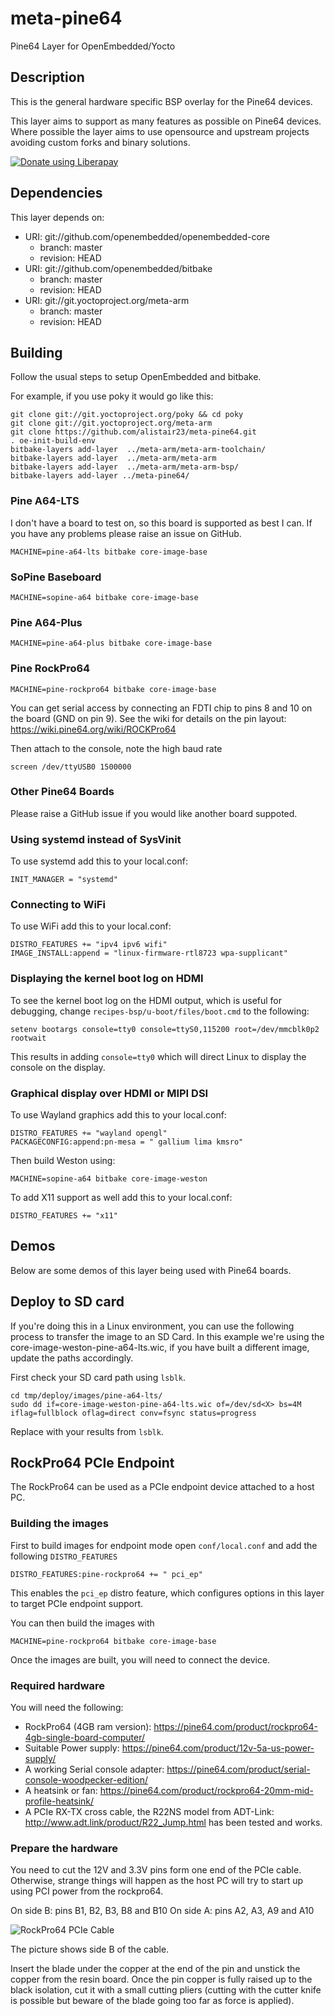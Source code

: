 # meta-pine64

Pine64 Layer for OpenEmbedded/Yocto

## Description

This is the general hardware specific BSP overlay for the Pine64 devices.

This layer aims to support as many features as possible on Pine64 devices.
Where possible the layer aims to use opensource and upstream projects
avoiding custom forks and binary solutions.

<noscript><a href="https://liberapay.com/alistair23/donate"><img alt="Donate using Liberapay" src="https://liberapay.com/assets/widgets/donate.svg"></a></noscript>

## Dependencies

This layer depends on:

* URI: git://github.com/openembedded/openembedded-core
  * branch: master
  * revision: HEAD
* URI: git://github.com/openembedded/bitbake
  * branch: master
  * revision: HEAD
* URI: git://git.yoctoproject.org/meta-arm
  * branch: master
  * revision: HEAD

## Building

Follow the usual steps to setup OpenEmbedded and bitbake.

For example, if you use poky it would go like this: 
```shell
git clone git://git.yoctoproject.org/poky && cd poky
git clone git://git.yoctoproject.org/meta-arm
git clone https://github.com/alistair23/meta-pine64.git
. oe-init-build-env 
bitbake-layers add-layer  ../meta-arm/meta-arm-toolchain/
bitbake-layers add-layer  ../meta-arm/meta-arm
bitbake-layers add-layer  ../meta-arm/meta-arm-bsp/
bitbake-layers add-layer ../meta-pine64/
```

### Pine A64-LTS

I don't have a board to test on, so this board is supported as best I can. If you have any problems please raise an issue on GitHub.

```
MACHINE=pine-a64-lts bitbake core-image-base
```

### SoPine Baseboard

```
MACHINE=sopine-a64 bitbake core-image-base
```

### Pine A64-Plus

```
MACHINE=pine-a64-plus bitbake core-image-base
```

### Pine RockPro64

```
MACHINE=pine-rockpro64 bitbake core-image-base
```

You can get serial access by connecting an FDTI chip to pins 8 and 10 on the
board (GND on pin 9). See the wiki for details on the pin
layout: https://wiki.pine64.org/wiki/ROCKPro64

Then attach to the console, note the high baud rate

```
screen /dev/ttyUSB0 1500000
```

### Other Pine64 Boards

Please raise a GitHub issue if you would like another board suppoted.

### Using systemd instead of SysVinit

To use systemd add this to your local.conf:

```
INIT_MANAGER = "systemd"
```
### Connecting to WiFi

To use WiFi add this to your local.conf:

```
DISTRO_FEATURES += "ipv4 ipv6 wifi"
IMAGE_INSTALL:append = "linux-firmware-rtl8723 wpa-supplicant"
```

### Displaying the kernel boot log on HDMI

To see the kernel boot log on the HDMI output, which is useful for debugging, change `recipes-bsp/u-boot/files/boot.cmd` to the following:

```
setenv bootargs console=tty0 console=ttyS0,115200 root=/dev/mmcblk0p2 rootwait
```

This results in adding `console=tty0` which will direct Linux to display the console on the display.

### Graphical display over HDMI or MIPI DSI

To use Wayland graphics add this to your local.conf:

```
DISTRO_FEATURES += "wayland opengl"
PACKAGECONFIG:append:pn-mesa = " gallium lima kmsro"
```

Then build Weston using:

```
MACHINE=sopine-a64 bitbake core-image-weston
```

To add X11 support as well add this to your local.conf:

```
DISTRO_FEATURES += "x11"
```

## Demos

Below are some demos of this layer being used with Pine64 boards.

## Deploy to SD card

If you're doing this in a Linux environment, you can use the following process to transfer the image to an SD Card.
In this example we're using the core-image-weston-pine-a64-lts.wic, if you have built a different image, update the paths accordingly.

First check your SD card path using `lsblk`.

```shell
cd tmp/deploy/images/pine-a64-lts/
sudo dd if=core-image-weston-pine-a64-lts.wic of=/dev/sd<X> bs=4M iflag=fullblock oflag=direct conv=fsync status=progress
```

Replace <X> with your results from `lsblk`.

## RockPro64 PCIe Endpoint

The RockPro64 can be used as a PCIe endpoint device attached to a host PC.

### Building the images

First to build images for endpoint mode open `conf/local.conf` and add the
following `DISTRO_FEATURES`

```
DISTRO_FEATURES:pine-rockpro64 += " pci_ep"
```

This enables the `pci_ep` distro feature, which configures options in this
layer to target PCIe endpoint support.

You can then build the images with

```
MACHINE=pine-rockpro64 bitbake core-image-base
```

Once the images are built, you will need to connect the device.

### Required hardware

You will need the following:

 * RockPro64 (4GB ram version): https://pine64.com/product/rockpro64-4gb-single-board-computer/
 * Suitable Power supply: https://pine64.com/product/12v-5a-us-power-supply/
 * A working Serial console adapter: https://pine64.com/product/serial-console-woodpecker-edition/
 * A heatsink or fan: https://pine64.com/product/rockpro64-20mm-mid-profile-heatsink/
 * A PCIe RX-TX cross cable, the R22NS model from ADT-Link: http://www.adt.link/product/R22_Jump.html has been tested and works.

### Prepare the hardware

You need to cut the 12V and 3.3V pins form one end of the PCIe cable.
Otherwise, strange things will happen as the host PC will try to start up
using PCI power from the rockpro64.

On side B: pins B1, B2, B3, B8 and B10
On side A: pins A2, A3, A9 and A10

![RockPro64 PCIe Cable](docs/rockpro64-cable.jpg)

The picture shows side B of the cable.

Insert the blade under the copper at the end of the pin and unstick the copper
from the resin board. Once the pin copper is fully raised up to the black
isolation, cut it with a small cutting pliers (cutting with the cutter knife
is possible but beware of the blade going too far as force is applied).
